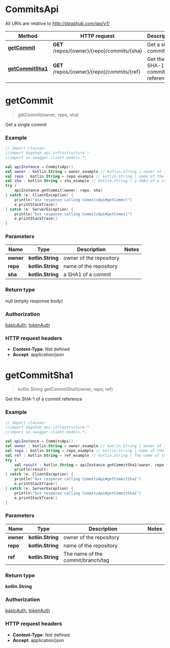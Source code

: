 # CommitsApi

All URIs are relative to *http://dagshub.com/api/v1/*

Method | HTTP request | Description
------------- | ------------- | -------------
[**getCommit**](CommitsApi.md#getCommit) | **GET** /repos/{owner}/{repo}/commits/{sha} | Get a single commit
[**getCommitSha1**](CommitsApi.md#getCommitSha1) | **GET** /repos/{owner}/{repo}/commits/{ref} | Get the SHA-1 of a commit reference

<a name="getCommit"></a>
# **getCommit**
> getCommit(owner, repo, sha)

Get a single commit

### Example
```kotlin
// Import classes:
//import dagshub_api.infrastructure.*
//import io.swagger.client.models.*;

val apiInstance = CommitsApi()
val owner : kotlin.String = owner_example // kotlin.String | owner of the repository
val repo : kotlin.String = repo_example // kotlin.String | name of the repository
val sha : kotlin.String = sha_example // kotlin.String | a SHA1 of a commit
try {
    apiInstance.getCommit(owner, repo, sha)
} catch (e: ClientException) {
    println("4xx response calling CommitsApi#getCommit")
    e.printStackTrace()
} catch (e: ServerException) {
    println("5xx response calling CommitsApi#getCommit")
    e.printStackTrace()
}
```

### Parameters

Name | Type | Description  | Notes
------------- | ------------- | ------------- | -------------
 **owner** | **kotlin.String**| owner of the repository |
 **repo** | **kotlin.String**| name of the repository |
 **sha** | **kotlin.String**| a SHA1 of a commit |

### Return type

null (empty response body)

### Authorization

[basicAuth](../README.md#basicAuth), [tokenAuth](../README.md#tokenAuth)

### HTTP request headers

 - **Content-Type**: Not defined
 - **Accept**: application/json

<a name="getCommitSha1"></a>
# **getCommitSha1**
> kotlin.String getCommitSha1(owner, repo, ref)

Get the SHA-1 of a commit reference

### Example
```kotlin
// Import classes:
//import dagshub_api.infrastructure.*
//import io.swagger.client.models.*;

val apiInstance = CommitsApi()
val owner : kotlin.String = owner_example // kotlin.String | owner of the repository
val repo : kotlin.String = repo_example // kotlin.String | name of the repository
val ref : kotlin.String = ref_example // kotlin.String | The name of the commit/branch/tag
try {
    val result : kotlin.String = apiInstance.getCommitSha1(owner, repo, ref)
    println(result)
} catch (e: ClientException) {
    println("4xx response calling CommitsApi#getCommitSha1")
    e.printStackTrace()
} catch (e: ServerException) {
    println("5xx response calling CommitsApi#getCommitSha1")
    e.printStackTrace()
}
```

### Parameters

Name | Type | Description  | Notes
------------- | ------------- | ------------- | -------------
 **owner** | **kotlin.String**| owner of the repository |
 **repo** | **kotlin.String**| name of the repository |
 **ref** | **kotlin.String**| The name of the commit/branch/tag |

### Return type

**kotlin.String**

### Authorization

[basicAuth](../README.md#basicAuth), [tokenAuth](../README.md#tokenAuth)

### HTTP request headers

 - **Content-Type**: Not defined
 - **Accept**: application/json

